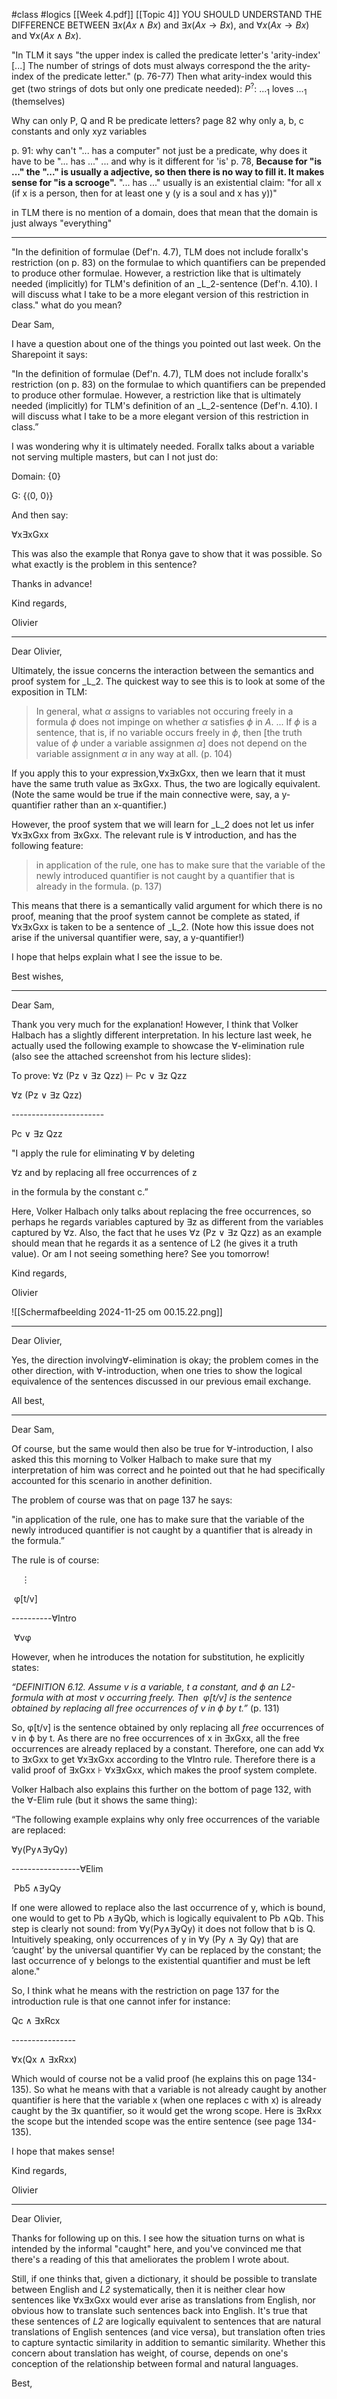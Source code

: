 #class #logics
[[Week 4.pdf]]
[[Topic 4]]
YOU SHOULD UNDERSTAND THE DIFFERENCE BETWEEN $\exists x (Ax \land Bx)$ and $\exists x (Ax \rightarrow Bx)$, and $\forall x (Ax \rightarrow Bx)$ and $\forall x (Ax \land Bx)$.

"In TLM it says "the upper index is called the predicate letter's 'arity-index' [...] The number of strings of dots must always correspond the the arity-index of the predicate letter." (p. 76-77)
Then what arity-index would this get (two strings of dots but only one predicate needed):
$P^?$: $..._1$ loves $..._1$ (themselves)

Why can only P, Q and R be predicate letters? page 82
why only a, b, c constants
and only xyz variables

p. 91: why can't "... has a computer" not just be a predicate, why does it have to be "... has ..."
... and why is it different for 'is' p. 78, 
**Because for "is ..."  the "..." is usually a adjective, so then there is no way to fill it. It makes sense for "is a scrooge".**
"... has ..." usually is an existential claim: "for all x (if x is a person, then for at least one y (y is a soul and x has y))"


in TLM there is no mention of a domain, does that mean that the domain is just always "everything"

---

"In the definition of formulae (Def'n. 4.7), TLM does not include forallx's restriction (on p. 83) on the formulae to which quantifiers can be prepended to produce other formulae. However, a restriction like that is ultimately needed (implicitly) for TLM's definition of an _L_2-sentence (Def'n. 4.10). I will discuss what I take to be a more elegant version of this restriction in class." what do you mean?

Dear Sam,

  

I have a question about one of the things you pointed out last week. On the Sharepoint it says: 

  

"In the definition of formulae (Def'n. 4.7), TLM does not include forallx's restriction (on p. 83) on the formulae to which quantifiers can be prepended to produce other formulae. However, a restriction like that is ultimately needed (implicitly) for TLM's definition of an _L_2-sentence (Def'n. 4.10). I will discuss what I take to be a more elegant version of this restriction in class.”

  

I was wondering why it is ultimately needed. Forallx talks about a variable not serving multiple masters, but can I not just do:

Domain: {0}

G: {⟨0, 0⟩}

And then say:

∀x∃xGxx

This was also the example that Ronya gave to show that it was possible. So what exactly is the problem in this sentence?

Thanks in advance!

  

Kind regards,

Olivier

---
Dear Olivier,

  

Ultimately, the issue concerns the interaction between the semantics and proof system for _L_2. The quickest way to see this is to look at some of the exposition in TLM:

> In general, what _α_ assigns to variables not occuring freely in a formula _ϕ_ does not impinge on whether _α_ satisfies _ϕ_ in _A_. ... If _ϕ_ is a sentence, that is, if no variable occurs freely in _ϕ_, then [the truth value of _ϕ_ under a variable assignmen _α_] does not depend on the variable assignment _α_ in any way at all. (p. 104)

If you apply this to your expression,∀x∃xGxx, then we learn that it must have the same truth value as ∃xGxx. Thus, the two are logically equivalent. (Note the same would be true if the main connective were, say, a y-quantifier rather than an x-quantifier.)

  

However, the proof system that we will learn for _L_2 does not let us infer ∀x∃xGxx from ∃xGxx. The relevant rule is ∀ introduction, and has the following feature:

> in application of the rule, one has to make sure that the variable of the newly introduced quantifier is not caught by a quantifier that is already in the formula. (p. 137)

This means that there is a semantically valid argument for which there is no proof, meaning that the proof system cannot be complete as stated, if ∀x∃xGxx is taken to be a sentence of _L_2. (Note how this issue does not arise if the universal quantifier were, say, a y-quantifier!)

  

I hope that helps explain what I see the issue to be.

  

Best wishes,

---

Dear Sam,

  

Thank you very much for the explanation! However, I think that Volker Halbach has a slightly different interpretation. In his lecture last week, he actually used the following example to showcase the ∀-elimination rule (also see the attached screenshot from his lecture slides):

To prove: ∀z (Pz ∨ ∃z Qzz) ⊢ Pc ∨ ∃z Qzz

  

∀z (Pz ∨ ∃z Qzz)

\-----------------------

Pc ∨ ∃z Qzz

  

"I apply the rule for eliminating ∀ by deleting

∀z and by replacing all free occurrences of z

in the formula by the constant c.”

  

Here, Volker Halbach only talks about replacing the free occurrences, so perhaps he regards variables captured by ∃z as different from the variables captured by ∀z. Also, the fact that he uses ∀z (Pz ∨ ∃z Qzz) as an example should mean that he regards it as a sentence of L2 (he gives it a truth value). Or am I not seeing something here? See you tomorrow!
  

Kind regards,

Olivier


![[Scherm­afbeelding 2024-11-25 om 00.15.22.png]]

---

Dear Olivier,

  

Yes, the direction involving∀-elimination is okay; the problem comes in the other direction, with ∀-introduction, when one tries to show the logical equivalence of the sentences discussed in our previous email exchange.

  

All best,

---
Dear Sam,

  

Of course, but the same would then also be true for ∀-introduction, I also asked this this morning to Volker Halbach to make sure that my interpretation of him was correct and he pointed out that he had specifically accounted for this scenario in another definition.

The problem of course was that on page 137 he says:

"in application of the rule, one has to make sure that the variable of the newly introduced quantifier is not caught by a quantifier that is already in the formula.”

  

The rule is of course:

    ⋮

 φ[t/v]

----------∀Intro

 ∀vφ

  

However, when he introduces the notation for substitution, he explicitly states:

_“DEFINITION 6.12. Assume v is a variable, t a constant, and ϕ an L2-formula with at most v occurring freely. Then  φ[t/v] is the sentence obtained by replacing all free occurrences of v in ϕ by t.”_ (p. 131)

So, φ[t/v] is the sentence obtained by only replacing all _free_ occurrences of v in ϕ by t. As there are no free occurrences of x in ∃xGxx, all the free occurrences are already replaced by a constant. Therefore, one can add ∀x to ∃xGxx to get ∀x∃xGxx according to the ∀Intro rule. Therefore there is a valid proof of ∃xGxx ⊦ ∀x∃xGxx, which makes the proof system complete.

  

Volker Halbach also explains this further on the bottom of page 132, with the ∀-Elim rule (but it shows the same thing):

“The following example explains why only free occurrences of the variable are replaced:

∀y(Py∧∃yQy)

-----------------∀Elim

 Pb5 ∧∃yQy

If one were allowed to replace also the last occurrence of y, which is bound, one would to get to Pb ∧∃yQb, which is logically equivalent to Pb ∧Qb. This step is clearly not sound: from ∀y(Py∧∃yQy) it does not follow that b is Q. Intuitively speaking, only occurrences of y in ∀y (Py ∧ ∃y Qy) that are ‘caught’ by the universal quantifier ∀y can be replaced by the constant; the last occurrence of y belongs to the existential quantifier and must be left alone."

So, I think what he means with the restriction on page 137 for the introduction rule is that one cannot infer for instance:

Qc ∧ ∃xRcx

\----------------

∀x(Qx ∧ ∃xRxx)

Which would of course not be a valid proof (he explains this on page 134-135). So what he means with that a variable is not already caught by another quantifier is here that the variable x (when one replaces c with x) is already caught by the ∃x quantifier, so it would get the wrong scope. Here is ∃xRxx the scope but the intended scope was the entire sentence (see page 134-135).

I hope that makes sense!

Kind regards,

Olivier

---


Dear Olivier,

  

Thanks for following up on this. I see how the situation turns on what is intended by the informal "caught" here, and you've convinced me that there's a reading of this that ameliorates the problem I wrote about.

  

Still, if one thinks that, given a dictionary, it should be possible to translate between English and _L2_ systematically, then it is neither clear how sentences like ∀x∃xGxx would ever arise as translations from English, nor obvious how to translate such sentences back into English. It's true that these sentences of _L2_ are logically equivalent to sentences that are natural translations of English sentences (and vice versa), but translation often tries to capture syntactic similarity in addition to semantic similarity. Whether this concern about translation has weight, of course, depends on one's conception of the relationship between formal and natural languages.

  

Best,